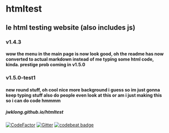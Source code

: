 # htmltest

## le html testing website (also includes js)

### v1.4.3

#### wow the menu in the main page is now look good, oh the readme has now converted to actual markdown instead of me typing some html code, kinda. prestige prob coming in **v1.5.0**

### v1.5.0-test1

#### new round stuff, oh cool nice more background i guess so im just gonna keep typing stuff also do people even look at this or am i just making this so i can do code hmmmm

##### *jwklong.github.io/htmltest*

[![CodeFactor](https://www.codefactor.io/repository/github/jwklong/htmltest/badge)](https://www.codefactor.io/repository/github/jwklong/htmltest)
[![Gitter](https://badges.gitter.im/SmolProjects/html-test.svg)](https://gitter.im/SmolProjects/html-test?utm_source=badge&utm_medium=badge&utm_campaign=pr-badge)
[![codebeat badge](https://codebeat.co/badges/9480ec4c-2730-4d2b-8e98-072666bf565a)](https://codebeat.co/projects/github-com-jwklong-htmltest-main)
